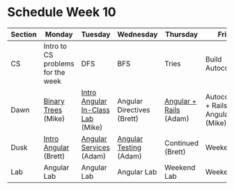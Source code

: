 # Schedule Week 10

| Section |               Monday              |              Tuesday              |         Wednesday         |              Thursday              |                 Friday                |
|---------|-----------------------------------|-----------------------------------|---------------------------|------------------------------------|---------------------------------------|
| CS      | Intro to CS problems for the week | DFS                               | BFS                       | Tries                              | Build Autocomplete                    |
| Dawn    | [Binary Trees](https://github.com/sf-wdi-17/notes/tree/master/lectures/week-10/_1_monday/dawn) (Mike)               | [Intro Angular In-Class Lab](https://github.com/sf-wdi-17/notes/tree/master/lectures/week-10/_2_tuesday/dawn) (Mike) | Angular Directives (Brett) | [Angular + Rails](../lectures/week-10/_4_thursday/dawn/ANGULAR_♥_RAILS.md) (Adam)             | Autocomplete + Rails + Angular (Mike) |
| Dusk    | [Intro Angular](../lectures/week-10/_1_monday/dusk/README.md) (Brett)             | [Angular Services](../lectures/week-10/_2_tuesday/dusk/ANGULAR_SERVICES.md) (Adam)           | [Angular Testing](../lectures/week-10/_3_wednesday/dusk/ANGULAR_TESTING.md) (Adam)   | Continued (Brett)                  | Weekend Lab                           |
| Lab     | Angular Lab                       | Angular Lab                       | Angular Lab               | Weekend Lab                        | Weekend Lab                           |
